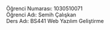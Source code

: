 Öğrenci Numarası: 1030510071
<br>
Öğrenci Adı: Semih Çalışkan
<br>
Ders Adı: BS441 Web Yazılım Geliştirme
